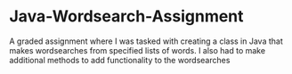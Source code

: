 # Java-Wordsearch-Assignment
A graded assignment where I was tasked with creating a class in Java that makes wordsearches from specified lists of words. 
I also had to make additional methods to add functionality to the wordsearches


